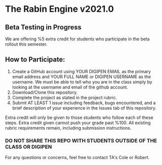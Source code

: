 # The Rabin Engine v2021.0

## Beta Testing in Progress
We are offering %5 extra credit for students who participate in the beta rollout this semester.

## How to Participate:
1. Create a GitHub account using YOUR DIGIPEN EMAIL as the primary email address and YOUR FULL NAME or DIGIPEN USERNAME as the username. We must be able to tell who you are in the class simply by looking at the username and email of the github account.
2. Download/Clone this repository.
3. Complete the project as stated in the project rubric.
4. Submit AT LEAST 1 issue including feedback, bugs encountered, and a brief description of your experience in the Issues tab of this repository. 

Extra credit will only be given to those students who follow each of these steps.
Extra credit given cannot push your grade past %100.
All existing rubric requirements remain, including submission instructions.

### DO NOT SHARE THIS REPO WITH STUDENTS OUTSIDE OF THE CLASS OR DIGIPEN

For any questions or concerns, feel free to contact TA's Cole or Robert.
